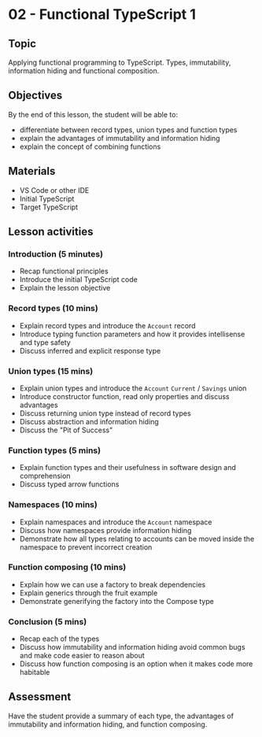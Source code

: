 # 02 - Functional TypeScript 1

## Topic

Applying functional programming to TypeScript. Types, immutability, information hiding and functional composition.

## Objectives

By the end of this lesson, the student will be able to:
- differentiate between record types, union types and function types
- explain the advantages of immutability and information hiding
- explain the concept of combining functions

## Materials

- VS Code or other IDE
- Initial TypeScript
- Target TypeScript

## Lesson activities

### Introduction (5 minutes)

- Recap functional principles
- Introduce the initial TypeScript code
- Explain the lesson objective

### Record types (10 mins)

- Explain record types and introduce the `Account` record
- Introduce typing function parameters and how it provides intellisense and type safety
- Discuss inferred and explicit response type

### Union types (15 mins)

- Explain union types and introduce the `Account` `Current` / `Savings` union
- Introduce constructor function, read only properties and discuss advantages
- Discuss returning union type instead of record types
- Discuss abstraction and information hiding
- Discuss the "Pit of Success"

### Function types (5 mins)

- Explain function types and their usefulness in software design and comprehension
- Discuss typed arrow functions

### Namespaces (10 mins)

- Explain namespaces and introduce the `Account` namespace
- Discuss how namespaces provide information hiding
- Demonstrate how all types relating to accounts can be moved inside the namespace to prevent incorrect creation

### Function composing (10 mins)

- Explain how we can use a factory to break dependencies
- Explain generics through the fruit example
- Demonstrate generifying the factory into the Compose type

### Conclusion (5 mins)

- Recap each of the types
- Discuss how immutability and information hiding avoid common bugs and make code easier to reason about
- Discuss how function composing is an option when it makes code more habitable

## Assessment

Have the student provide a summary of each type, the advantages of immutability and information hiding, and function composing.
